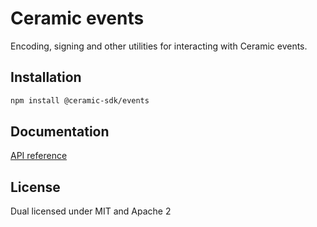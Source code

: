 # Ceramic events

Encoding, signing and other utilities for interacting with Ceramic events.

## Installation

```sh
npm install @ceramic-sdk/events
```

## Documentation

[API reference](https://github.com/ceramicstudio/ceramic-sdk/tree/main/docs/@ceramic-sdk/events)

## License

Dual licensed under MIT and Apache 2
